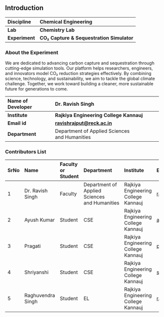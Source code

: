 ## Introduction


<b>Discipline | <b> Chemical Engineering
:--|:--|
<b> Lab | <b> Chemistry Lab
<b> Experiment|     <b> CO₂ Capture & Sequestration Simulator

### About the Experiment 

We are dedicated to advancing carbon capture and sequestration through cutting-edge simulation tools.
Our platform helps researchers, engineers, and innovators model CO₂ reduction strategies effectively.
By combining science, technology, and sustainability, we aim to tackle the global climate challenge.
Together, we work toward building a cleaner, more sustainable future for generations to come.

<b>Name of Developer | <b> Dr. Ravish Singh 
:--|:--|
<b> Institute | <b>  Rajkiya Engineering College Kannauj
<b> Email id|     <b> ravishrajput@reck.ac.in
<b> Department |  Department of Applied Sciences and Humanities

### Contributors List

SrNo | Name | Faculty or Student | Department| Institute | Email id
:--|:--|:--|:--|:--|:--|
1 | Dr. Ravish Singh | Faculty | Department of Applied Sciences and Humanities | Rajkiya Engineering College Kannauj | ravishrajput@reck.ac.in
2 | Ayush Kumar | Student | CSE | Rajkiya Engineering College Kannauj | ayush95190@gmail.com
3 | Pragati | Student | CSE | Rajkiya Engineering College Kannauj | pragatibaghel99@gmail.com
4 | Shriyanshi | Student | CSE | Rajkiya Engineering College Kannauj | shriyanshi1712@gmail.com
5 | Raghuvendra Singh | Student | EL | Rajkiya Engineering College Kannauj | raghuvendrasingh1238@gmail.com
